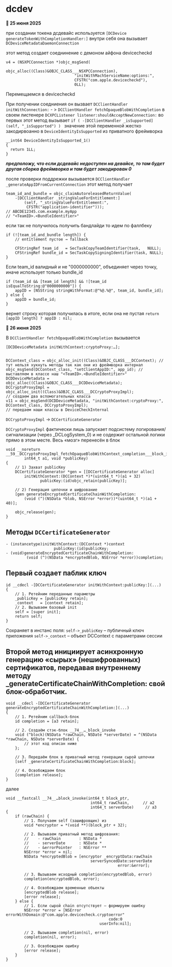 # dcdev
**📅 25 июня 2025**


при создании токена дсдевайс используется ```[DCDevice generateTokenWithCompletionHandler:]```
внутри себя она вызывает ```DCDeviceMetadataDaemonConnection```

этот метод создает соеднинение с демоном айфона devicecheckd
```
v4 = (NSXPCConnection *)objc_msgSend(
                              objc_alloc((Class)&OBJC_CLASS___NSXPCConnection),
                              "initWithMachServiceName:options:",
                              CFSTR("com.apple.devicecheckd"),
                              0LL);
```


Перемещаемся в devicecheckd

При получении соедниения он вызвает ```DCClientHandler initWithConnection:``` - > ```DCClientHandler fetchOpaqueBlobWithCompletion``` в своем листенере ```DCXPCListener listener:shouldAcceptNewConnection:```
во первых этот метод вызывает 
```if ( -[DCClientHandler _isSupported](self, "_isSupported") ) ```
значение этой переменной жестко закодирвоанно в ```DeviceIdentityIsSupported``` из приватного фреймворка
```
__int64 DeviceIdentityIsSupported_1()
{
  return 1LL;
}
```

***предположу, что если дсдевайс недоступен на девайсе, то там будет другая сборка фреймворка и там будет закодирован 0***

после проверки поддрежки вызывается ```DCClientHandler _generateAppIDFromCurrentConnection```
этот метод получает

```
team_id_and_bundle = objc_claimAutoreleasedReturnValue(
    -[DCClientHandler _stringValueForEntitlement:]
        (self, "_stringValueForEntitlement:",
         CFSTR("application-identifier")));
// ABCDE12345.com.example.myApp
// "<TeamID>.<BundleIdentifier>"
```
если так не получилось получить бандлайди то идем по фаллбеку
```
if (![team_id_and_bundle length]) {
    // entitlement пустое → fallback

    CFStringRef team_id   = SecTaskCopyTeamIdentifier(task,   NULL);
    CFStringRef bundle_id = SecTaskCopySigningIdentifier(task, NULL);
}
```

Если team_id валидный и не "0000000000", объединяет через точку, иначе использует только bundle_id
```
if (team_id && [team_id length] && ![team_id isEqualToString:@"0000000000"]) {
    appID = [NSString stringWithFormat:@"%@.%@", team_id, bundle_id];
} else {
    appID = bundle_id;
}
```
вернет строку которая получилась в итоге, если она не пустая 
```return [appID length] ? appID : nil;```

**📅 26 июня 2025**

В `DCClientHandler fetchOpaqueBlobWithCompletion` вызывается
   ```objc
   [DCDDeviceMetadata initWithContext:cryptoProxy:…];


   DCContext_class = objc_alloc_init((Class)&OBJC_CLASS___DCContext); // тут нельзя хукнуть методы так как они из фреймворка интернал 
   objc_msgSend(DCContext_class, "setClientAppID:", app_id); // выставляем в классе наш "<TeamID>.<BundleIdentifier>"
   DCDDeviceMetadata = objc_alloc((Class)&OBJC_CLASS___DCDDeviceMetadata);
   DCCryptoProxyImpl = objc_alloc_init((Class)&OBJC_CLASS___DCCryptoProxyImpl);
   // создаем два вспомогательных класса
   v11 = objc_msgSend(DCDDeviceMetadata, "initWithContext:cryptoProxy:", DCContext_class, DCCryptoProxyImpl);
   // передаем наши классы в DeviceCheckInternal
```

`DCCryptoProxyImpl` → `DCCertificateGenerator`

```DCCryptoProxyImpl``` фактически лишь запускает подсистему логирования/сигнализации (через _DCLogSystem_0) и не содержит остальной логики прямо в этом месте. Весь «мозг» перенесён в блок

```objc
void __noreturn __59__DCCryptoProxyImpl_fetchOpaqueBlobWithContext_completion___block_invoke(
        int64_t a1, void *publicKey)
{
    // 1) Захват publicKey
    DCCertificateGenerator *gen = [[DCCertificateGenerator alloc]
        initWithContext:(DCContext *)*(uint64_t *)(a1 + 32)
               publicKey:(id)objc_retain(publicKey)];

    // 2) Генерация цепочки и шифрование
    [gen generateEncryptedCertificateChainWithCompletion:
        (void (^)(NSData *blob, NSError *error))*(uint64_t *)(a1 + 40)];

    objc_release(gen);
}
```


## Методы `DCCertificateGenerator`

```objc
- (instancetype)initWithContext:(DCContext *)context
                     publicKey:(id)publicKey;
- (void)generateEncryptedCertificateChainWithCompletion:
         (void (^)(NSData *encryptedBlob, NSError *error))completion;
```

## Первый создает паблик ключ
```
id __cdecl -[DCCertificateGenerator initWithContext:publicKey:](...)
{
    // 1. Ретейним переданные параметры
    _publicKey = [publicKey retain];
    _context   = [context retain];
    // 2. Вызываем базовый init
    self = [super init];
    return self;
}
```

Сохраняет в инстанс поля:
```self->_publicKey``` – публичный ключ приложения
```self->_context``` – объект DCContext с параметрами сессии

## Второй метод инициирует асинхронную генерацию «сырых» (нешифрованных) сертификатов, передавая внутреннему методу _generateCertificateChainWithCompletion: свой блок-обработчик.

```objc
void __cdecl -[DCCertificateGenerator generateEncryptedCertificateChainWithCompletion:](...)
{
    // 1. Ретейним callback-блок
    id completion = [a3 retain];

    // 2. Создаём стэк-блок __74__…_block_invoke
    void (^block)(NSData *rawChain, NSDate *serverDate) = ^(NSData *rawChain, NSDate *serverDate) {
        // этот код описан ниже
    };

    // 3. Передаём блок в приватный метод генерации сырой цепочки
    [self _generateCertificateChainWithCompletion:block];

    // 4. Освобождаем блок
    [completion release];
}
```


далее 

```objc
void __fastcall __74__…block_invoke(int64_t block_ptr,
                                     int64_t rawChain,      // a2
                                     int64_t serverDate)     // a3
{
    if (rawChain) {
        // 1. Получаем self (зашифровщик) из 
        void *encryptor = *(void **)(block_ptr + 32);

        // 2. Вызываем приватный метод шифрования:
        //    - rawChain        : NSData *
        //    - serverDate      : NSDate *
        //    - &errorPointer   : NSError **
        NSError *error = nil;
        NSData *encryptedBlob = [encryptor _encryptData:rawChain
                                     serverSyncedDate:serverDate
                                                 error:&error];

        // 3. Вызываем исходный completion(encryptedBlob, error)
        completion(encryptedBlob, error);

        // 4. Освобождаем временные объекты
        [encryptedBlob release];
        [error release];
    } else {
        // 1. Если сырой chain отсутствует — формируем ошибку
        NSError *error = [NSError errorWithDomain:@"com.apple.devicecheck.cryptoerror"
                                             code:0
                                         userInfo:nil];

        // 2. Вызываем completion(nil, error)
        completion(nil, error);

        // 3. Освобождаем ошибку
        [error release];
    }
}
```


